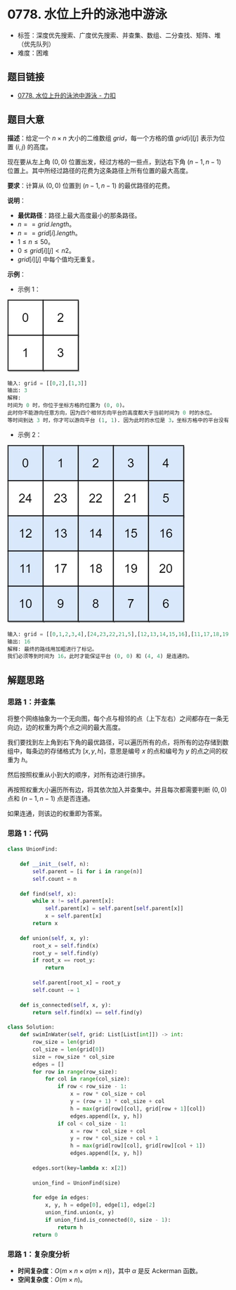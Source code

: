# 0778. 水位上升的泳池中游泳

- 标签：深度优先搜索、广度优先搜索、并查集、数组、二分查找、矩阵、堆（优先队列）
- 难度：困难

## 题目链接

- [0778. 水位上升的泳池中游泳 - 力扣](https://leetcode.cn/problems/swim-in-rising-water/)

## 题目大意

**描述**：给定一个 $n \times n$ 大小的二维数组 $grid$，每一个方格的值 $grid[i][j]$ 表示为位置 $(i, j)$ 的高度。

现在要从左上角 $(0, 0)$ 位置出发，经过方格的一些点，到达右下角 $(n - 1, n - 1)$  位置上。其中所经过路径的花费为这条路径上所有位置的最大高度。

**要求**：计算从 $(0, 0)$ 位置到 $(n - 1, n - 1)$  的最优路径的花费。

**说明**：

- **最优路径**：路径上最大高度最小的那条路径。
- $n == grid.length$。
- $n == grid[i].length$。
- $1 \le n \le 50$。
- $0 \le grid[i][j] < n2$。
- $grid[i][j]$ 中每个值均无重复。

**示例**：

- 示例 1：

![](../images/20201024077801.jpg)

```python
输入: grid = [[0,2],[1,3]]
输出: 3
解释:
时间为 0 时，你位于坐标方格的位置为 (0, 0)。
此时你不能游向任意方向，因为四个相邻方向平台的高度都大于当前时间为 0 时的水位。
等时间到达 3 时，你才可以游向平台 (1, 1). 因为此时的水位是 3，坐标方格中的平台没有比水位 3 更高的，所以你可以游向坐标方格中的任意位置。
```

- 示例 2：

![](../images/20201024077802.jpg)

```python
输入: grid = [[0,1,2,3,4],[24,23,22,21,5],[12,13,14,15,16],[11,17,18,19,20],[10,9,8,7,6]]
输出: 16
解释: 最终的路线用加粗进行了标记。
我们必须等到时间为 16，此时才能保证平台 (0, 0) 和 (4, 4) 是连通的。
```

## 解题思路

### 思路 1：并查集

将整个网络抽象为一个无向图，每个点与相邻的点（上下左右）之间都存在一条无向边，边的权重为两个点之间的最大高度。

我们要找到左上角到右下角的最优路径，可以遍历所有的点，将所有的边存储到数组中，每条边的存储格式为 $[x, y, h]$，意思是编号 $x$ 的点和编号为 $y$ 的点之间的权重为 $h$。

然后按照权重从小到大的顺序，对所有边进行排序。

再按照权重大小遍历所有边，将其依次加入并查集中。并且每次都需要判断 $(0, 0)$ 点和 $(n - 1, n - 1)$ 点是否连通。

如果连通，则该边的权重即为答案。

### 思路 1：代码

```python
class UnionFind:

    def __init__(self, n):
        self.parent = [i for i in range(n)]
        self.count = n

    def find(self, x):
        while x != self.parent[x]:
            self.parent[x] = self.parent[self.parent[x]]
            x = self.parent[x]
        return x

    def union(self, x, y):
        root_x = self.find(x)
        root_y = self.find(y)
        if root_x == root_y:
            return

        self.parent[root_x] = root_y
        self.count -= 1

    def is_connected(self, x, y):
        return self.find(x) == self.find(y)

class Solution:
    def swimInWater(self, grid: List[List[int]]) -> int:
        row_size = len(grid)
        col_size = len(grid[0])
        size = row_size * col_size
        edges = []
        for row in range(row_size):
            for col in range(col_size):
                if row < row_size - 1:
                    x = row * col_size + col
                    y = (row + 1) * col_size + col
                    h = max(grid[row][col], grid[row + 1][col])
                    edges.append([x, y, h])
                if col < col_size - 1:
                    x = row * col_size + col
                    y = row * col_size + col + 1
                    h = max(grid[row][col], grid[row][col + 1])
                    edges.append([x, y, h])

        edges.sort(key=lambda x: x[2])

        union_find = UnionFind(size)

        for edge in edges:
            x, y, h = edge[0], edge[1], edge[2]
            union_find.union(x, y)
            if union_find.is_connected(0, size - 1):
                return h
        return 0
```

### 思路 1：复杂度分析

- **时间复杂度**：$O(m \times n \times \alpha(m \times n))$，其中 $\alpha$ 是反 Ackerman 函数。
- **空间复杂度**：$O(m \times n)$。

